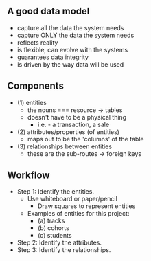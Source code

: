 ## A good data model

- capture all the data the system needs
- capture ONLY the data the system needs
- reflects reality
- is flexible, can evolve with the systems
- guarantees data integrity
- is driven by the way data will be used

## Components

- (1) entities 
    - the nouns === resource -> tables
    - doesn't have to be a physical thing 
        - i.e. - a transaction, a sale
- (2) attributes/properties (of entities)
    - maps out to be the 'columns' of the table
- (3) relationships between entities
    - these are the sub-routes -> foreign keys

## Workflow

- Step 1: Identify the entities.
    - Use whiteboard or paper/pencil
        - Draw squares to represent entities
    - Examples of entities for this project:
        - (a) tracks
        - (b) cohorts
        - (c) students
- Step 2: Identify the attributes. 
- Step 3: Identify the relationships.


